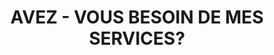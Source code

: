 ---
title : "AVEZ - VOUS BESOIN DE MES SERVICES?"
bg_image : "images/backgrounds/need-service.jpg"
button:
  enable : true
  label : "CONTACTEZ MOI!"
  link : "#contact"


# custom style
custom_class: "" 
custom_attributes: "" 
custom_css: ""
---